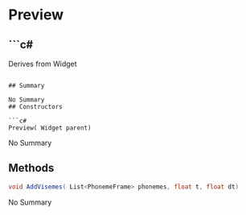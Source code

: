 # Preview

## ```c#
Derives from Widget
```

## Summary

No Summary
## Constructors

```c#
Preview( Widget parent) 
```
No Summary
## Methods

```c#
void AddVisemes( List<PhonemeFrame> phonemes, float t, float dt) 
```
No Summary
